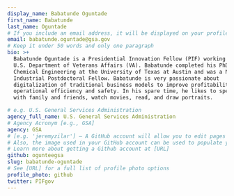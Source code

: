 ```yaml
---
display_name: Babatunde Oguntade
first_name: Babatunde
last_name: Oguntade
# If you include an email address, it will be displayed on your profile page
email: babatunde.oguntade@gsa.gov
# Keep it under 50 words and only one paragraph
bio: >+
  Babatunde Oguntade is a Presidential Innovation Fellow (PIF) working with the
  U.S. Department of Veterans Affairs (VA). Babatunde completed his PhD in
  Chemical Engineering at the University of Texas at Austin and was a NSF/ASEE
  Industrial Postdoctoral Fellow. Babatunde is very passionate about
  digitalization of traditional business models to improve profitability,
  operational efficiency and safety. In his spare time, he likes to spend time
  with family and friends, watch movies, read, and draw portraits.

# e.g. U.S. General Services Administration
agency_full_name: U.S. General Services Administration
# Agency Acronym [e.g., GSA]
agency: GSA
# [e.g. 'jeremyzilar'] — A GitHub account will allow you to edit pages on Digital.gov.
# Also, the image used in your GitHub account can be used to populate your digital.gov profile photo.
# Learn more about getting a Github account at [URL]
github: ogunteegsa
slug: babatunde-oguntade
# See [URL] for a full list of profile photo options
profile_photo: github
twitter: PIFgov
---
```

